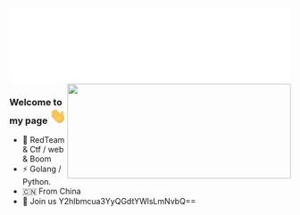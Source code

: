 <img src="https://raw.githubusercontent.com/lcvvvv/lcvvvv/master/lcvvvv.svg"/>

<img width="400px" height="170px" align="right" src="https://github-readme-stats.vercel.app/api?username=lcvvvv&show_icons=true&icon_color=CE1D2D&text_color=718096&bg_color=ffffff&hide_title=true" />

###  Welcome to my page <img src="https://github.com/lcvvvv/lcvvvv/raw/main/Hi.gif" width="30px">

- 📙 RedTeam & Ctf / web & Boom
- ⚡ Golang / Python.
- 🇨🇳 From China
- 🎈 Join us Y2hlbmcua3YyQGdtYWlsLmNvbQ==

<!--
**lcvvvv/lcvvvv** is a ✨ _special_ ✨ repository because its `README.md` (this file) appears on your GitHub profile.

Here are some ideas to get you started:

- 🔭 I’m currently working on ...
- 🌱 I’m currently learning ...
- 👯 I’m looking to collaborate on ...
- 🤔 I’m looking for help with ...
- 💬 Ask me about ...
- 📫 How to reach me: ...
- 😄 Pronouns: ...
- ⚡ Fun fact: ...
-->
